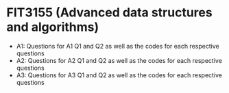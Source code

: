 # FIT3155 (Advanced data structures and algorithms)

- A1: Questions for A1 Q1 and Q2 as well as the codes for each respective questions
- A2: Questions for A2 Q1 and Q2 as well as the codes for each respective questions
- A3: Questions for A3 Q1 and Q2 as well as the codes for each respective questions
